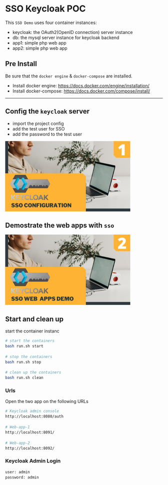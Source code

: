 SSO Keycloak POC
=====================

This `SSO Demo` uses four container instances:
- keycloak: the OAuth2(OpenID connection) server instance
- db: the mysql server instance for keycloak backend
- app1: simple php web app
- app2: simple php web app


## Pre Install
Be sure that the `docker engine` & `docker-compose` are installed.

- Install docker engine: https://docs.docker.com/engine/installation/
- Install docker-compose: https://docs.docker.com/compose/install/

---

## Config the `keycloak` server
- import the project config
- add the test user for SSO
- add the password to the test user


<a href="https://youtu.be/G4IQlV65Sl0">
  <img src="img/1.png" width=400/>
</a>

## Demostrate the web apps with `sso`

<a href="https://youtu.be/M2pz9RoE9zA">
  <img src="img/2.png" width=400/>
</a>


## Start and clean up
start the container instanc
```bash
# start the containers
bash run.sh start 

# stop the containers
bash run.sh stop

# clean up the containers
bash run.sh clean
```

### Urls
Open the two app on the following URLs
```bash
# Keycloak admin console
http://localhost:8080/auth

# Web-app-1
http://localhost:8091/

# Web-app-2
http://localhost:8092/
```

### Keycloak Admin Login
```bash
user: admin
password: admin
```
